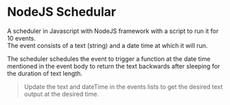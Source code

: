 # NodeJS Schedular

A scheduler in Javascript with NodeJS framework with a script to run it for 10 events.  
The event consists of a text (string) and a date time at which it will run.

The scheduler schedules the event to trigger a function at the date time mentioned in the event body to return the text backwards after sleeping for the duration of text length.

>Update the text and dateTime in the events lists to get the desired text output at the desired time.
